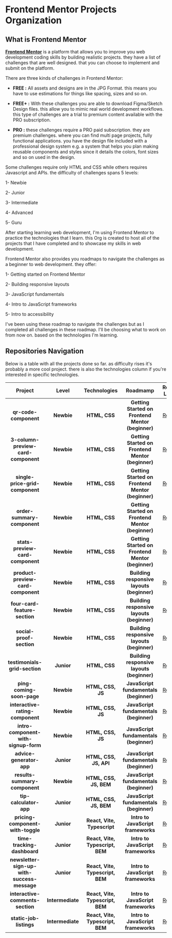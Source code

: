 # Frontend Mentor Projects Organization

## What is Frontend Mentor

**[Frontend Mentor](https://www.frontendmentor.io/)** is a platform that allows you to improve you web development coding skills by building realistic projects. they have a list of challenges that are well designed. that you can choose to implement and submit on the platform.

There are three kinds of challenges in Frontend Mentor:

- **FREE :** All assets and designs are in the JPG Format. this means you have to use estimations for things like spacing, sizes and so on.

- **FREE+ :** With these challenges you are able to download Figma/Sketch Design files. this allow you to mimic real world development workflows. this type of challenges are a trial to premium content available with the PRO subscription.

- **PRO :** these challenges require a PRO paid subscription. they are premium challenges. where you can find multi page projects, fully functional applications. you have the design file included with a professional design system e.g. a system that helps you plan making reusable components and styles since it details the colors, font sizes and so on used in the design.

Some challenges require only HTML and CSS while others requires Javascript and APIs. the difficulty of challenges spans 5 levels:

1- Newbie

2- Junior

3- Intermediate

4- Advanced

5- Guru

After starting learning web development, I'm using Frontend Mentor to practice the technologies that I learn. this Org is created to host all of the projects that I have completed and to showcase my skills in web development.

Frontend Mentor also provides you roadmaps to navigate the challenges as a beginner to web development. they offer:

1- Getting started on Frontend Mentor

2- Building responsive layouts

3- JavaScript fundamentals

4- Intro to JavaScript frameworks

5- Intro to accessibility

I've been using these roadmap to navigate the challenges but as I completed all challenges in these roadmap. I'll be choosing what to work on from now on. based on the technologies I'm learning.

## Repositories Navigation

Below is a table with all the projects done so far. as difficulty rises it's probably a more cool project. there is also the technologies column if you're interested in specific technologies.

|                 **Project**                 |    **Level**     |         **Technologies**         |                   **Roadmamp**                    |                                       **Repo Link**                                       |
| :-----------------------------------------: | :--------------: | :------------------------------: | :-----------------------------------------------: | :---------------------------------------------------------------------------------------: |
|            **qr-code-component**            |    **Newbie**    |          **HTML, CSS**           | **Getting Started on Frontend Mentor (beginner)** |            [Repo](https://github.com/frontendmentor-ilyesab/qr-code-component)            |
|     **3-column-preview-card-component**     |    **Newbie**    |          **HTML, CSS**           | **Getting Started on Frontend Mentor (beginner)** |     [Repo](https://github.com/frontendmentor-ilyesab/3-column-preview-card-component)     |
|       **single-price-grid-component**       |    **Newbie**    |          **HTML, CSS**           | **Getting Started on Frontend Mentor (beginner)** |       [Repo](https://github.com/frontendmentor-ilyesab/single-price-grid-component)       |
|         **order-summary-component**         |    **Newbie**    |          **HTML, CSS**           | **Getting Started on Frontend Mentor (beginner)** |         [Repo](https://github.com/frontendmentor-ilyesab/order-summary-component)         |
|      **stats-preview-card-component**       |    **Newbie**    |          **HTML, CSS**           | **Getting Started on Frontend Mentor (beginner)** |      [Repo](https://github.com/frontendmentor-ilyesab/stats-preview-card-component)       |
|     **product-preview-card-component**      |    **Newbie**    |          **HTML, CSS**           |    **Building responsive layouts (beginner)**     |     [Repo](https://github.com/frontendmentor-ilyesab/product-preview-card-component)      |
|        **four-card-feature-section**        |    **Newbie**    |          **HTML, CSS**           |    **Building responsive layouts (beginner)**     |        [Repo](https://github.com/frontendmentor-ilyesab/four-card-feature-section)        |
|          **social-proof-section**           |    **Newbie**    |          **HTML, CSS**           |    **Building responsive layouts (beginner)**     |          [Repo](https://github.com/frontendmentor-ilyesab/social-proof-section)           |
|        **testimonials-grid-section**        |    **Junior**    |          **HTML, CSS**           |    **Building responsive layouts (beginner)**     |        [Repo](https://github.com/frontendmentor-ilyesab/testimonials-grid-section)        |
|          **ping-coming-soon-page**          |    **Newbie**    |        **HTML, CSS, JS**         |      **JavaScript fundamentals (beginner)**       |          [Repo](https://github.com/frontendmentor-ilyesab/ping-coming-soon-page)          |
|      **interactive-rating-component**       |    **Newbie**    |        **HTML, CSS, JS**         |      **JavaScript fundamentals (beginner)**       |      [Repo](https://github.com/frontendmentor-ilyesab/interactive-rating-component)       |
|    **intro-component-with-signup-form**     |    **Newbie**    |        **HTML, CSS, JS**         |      **JavaScript fundamentals (beginner)**       |    [Repo](https://github.com/frontendmentor-ilyesab/intro-component-with-signup-form)     |
|          **advice-generator-app**           |    **Junior**    |      **HTML, CSS, JS, API**      |      **JavaScript fundamentals (beginner)**       |          [Repo](https://github.com/frontendmentor-ilyesab/advice-generator-app)           |
|        **results-summary-component**        |    **Newbie**    |      **HTML, CSS, JS, BEM**      |      **JavaScript fundamentals (beginner)**       |        [Repo](https://github.com/frontendmentor-ilyesab/results-summary-component)        |
|           **tip-calculator-app**            |    **Junior**    |      **HTML, CSS, JS, BEM**      |      **JavaScript fundamentals (beginner)**       |           [Repo](https://github.com/frontendmentor-ilyesab/tip-calculator-app)            |
|      **pricing-component-with-toggle**      |    **Junior**    |   **React, Vite, Typescript**    |        **Intro to JavaScript frameworks**         |      [Repo](https://github.com/frontendmentor-ilyesab/pricing-component-with-toggle)      |
|         **time-tracking-dashboard**         |    **Junior**    | **React, Vite, Typescript, BEM** |        **Intro to JavaScript frameworks**         |         [Repo](https://github.com/frontendmentor-ilyesab/time-tracking-dashboard)         |
| **newsletter-sign-up-with-success-message** |    **Junior**    | **React, Vite, Typescript, BEM** |        **Intro to JavaScript frameworks**         | [Repo](https://github.com/frontendmentor-ilyesab/newsletter-sign-up-with-success-message) |
|      **interactive-comments-section**       | **Intermediate** | **React, Vite, Typescript, BEM** |        **Intro to JavaScript frameworks**         |      [Repo](https://github.com/frontendmentor-ilyesab/interactive-comments-section)       |
|           **static-job-listings**           | **Intermediate** | **React, Vite, Typescript, BEM** |        **Intro to JavaScript frameworks**         |           [Repo](https://github.com/frontendmentor-ilyesab/static-job-listings)           |
